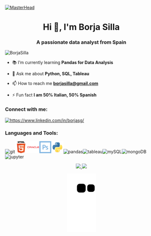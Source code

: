 [![MasterHead](https://i.imgur.com/ghMWblG.png)](https://i.imgur.com/ghMWblG.png)

<h1 align="center">Hi 👋, I'm Borja Silla</h1>
<h3 align="center">A passionate data analyst from Spain</h3>
<p align="left"> <img src="https://komarev.com/ghpvc/?username=BorjaSilla&label=Profile%20views&color=0e75b6&style=flat" alt="BorjaSilla" /> </p>

- 📚 I’m currently learning **Pandas for Data Analysis**

- 💬 Ask me about **Python, SQL, Tableau**

- 📫 How to reach me **borjasilla@gmail.com**

- ⚡ Fun fact **I am 50% Italian, 50% Spanish**

<h3 align="left">Connect with me:</h3>
<p align="left">
<a href="https://www.linkedin.com/in/borjasg/" target="blank"><img align="center" src="https://raw.githubusercontent.com/rahuldkjain/github-profile-readme-generator/master/src/images/icons/Social/linked-in-alt.svg" alt="https://www.linkedin.com/in/borjasg/" height="40" width="40" /></a>
</p>

<h3 align="left">Languages and Tools:</h3>
<p align="left"><img src="https://www.vectorlogo.zone/logos/git-scm/git-scm-icon.svg" alt="git" width="40" height="40"/><img src="https://raw.githubusercontent.com/devicons/devicon/master/icons/html5/html5-original-wordmark.svg" alt="html5" width="40" height="40"/><img src="https://raw.githubusercontent.com/devicons/devicon/master/icons/oracle/oracle-original.svg" alt="oracle" width="40" height="40"/><img src="https://raw.githubusercontent.com/devicons/devicon/master/icons/photoshop/photoshop-line.svg" alt="photoshop" width="40" height="40"/><img src="https://raw.githubusercontent.com/devicons/devicon/master/icons/python/python-original.svg" alt="python" width="40" height="40"/><img src="https://svgur.com/i/yn2.svg" alt="pandas" width="40" height="40"/><img src="https://cdn.worldvectorlogo.com/logos/tableau-software.svg" alt="tableau" width="40" height="40"/><img src="https://www.svgrepo.com/show/303251/mysql-logo.svg" alt="mySQL" width="40" height="40"/><img src="https://www.vectorlogo.zone/logos/mongodb/mongodb-ar21.svg" alt="mongoDB" width="70" height="40"/><img src="https://upload.wikimedia.org/wikipedia/commons/thumb/3/38/Jupyter_logo.svg/1767px-Jupyter_logo.svg.png" alt="jupyter" width="40" height="60"/></p>
<div align="center">

<div align="center">
    <a href="https://github.com/BorjaSilla">
    <img height="180em" src="https://github-readme-stats.vercel.app/api?username=BorjaSilla&show_icons=true&theme=tokyonight&include_all_commits=true&count_private=true"/>
    <img height="180em" src="https://github-readme-stats.vercel.app/api/top-langs/?username=BorjaSilla&layout=compact&theme=tokyonight"/>
  </div>
<div>

![Snake animation](https://github.com/rafaballerini/rafaballerini/blob/output/github-contribution-grid-snake.svg)

</div>

